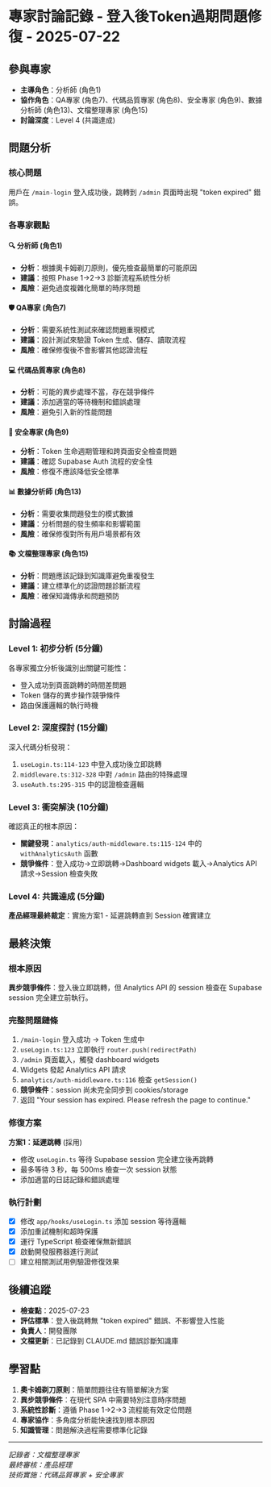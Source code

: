 # 專家討論記錄 - 登入後Token過期問題修復 - 2025-07-22

## 參與專家
- **主導角色**：分析師 (角色1)
- **協作角色**：QA專家 (角色7)、代碼品質專家 (角色8)、安全專家 (角色9)、數據分析師 (角色13)、文檔整理專家 (角色15)
- **討論深度**：Level 4 (共識達成)

## 問題分析
### 核心問題
用戶在 `/main-login` 登入成功後，跳轉到 `/admin` 頁面時出現 "token expired" 錯誤。

### 各專家觀點

#### 🔍 分析師 (角色1)
- **分析**：根據奧卡姆剃刀原則，優先檢查最簡單的可能原因
- **建議**：按照 Phase 1→2→3 診斷流程系統性分析
- **風險**：避免過度複雜化簡單的時序問題

#### 🛡️ QA專家 (角色7)  
- **分析**：需要系統性測試來確認問題重現模式
- **建議**：設計測試來驗證 Token 生成、儲存、讀取流程
- **風險**：確保修復後不會影響其他認證流程

#### 💻 代碼品質專家 (角色8)
- **分析**：可能的異步處理不當，存在競爭條件
- **建議**：添加適當的等待機制和錯誤處理
- **風險**：避免引入新的性能問題

#### 🔐 安全專家 (角色9)
- **分析**：Token 生命週期管理和跨頁面安全檢查問題
- **建議**：確認 Supabase Auth 流程的安全性
- **風險**：修復不應該降低安全標準

#### 📊 數據分析師 (角色13)
- **分析**：需要收集問題發生的模式數據
- **建議**：分析問題的發生頻率和影響範圍
- **風險**：確保修復對所有用戶場景都有效

#### 📚 文檔整理專家 (角色15)
- **分析**：問題應該記錄到知識庫避免重複發生
- **建議**：建立標準化的認證問題診斷流程
- **風險**：確保知識傳承和問題預防

## 討論過程

### Level 1: 初步分析 (5分鐘)
各專家獨立分析後識別出關鍵可能性：
- 登入成功到頁面跳轉的時間差問題
- Token 儲存的異步操作競爭條件
- 路由保護邏輯的執行時機

### Level 2: 深度探討 (15分鐘)
深入代碼分析發現：
1. `useLogin.ts:114-123` 中登入成功後立即跳轉
2. `middleware.ts:312-328` 中對 `/admin` 路由的特殊處理
3. `useAuth.ts:295-315` 中的認證檢查邏輯

### Level 3: 衝突解決 (10分鐘)
確認真正的根本原因：
- **關鍵發現**：`analytics/auth-middleware.ts:115-124` 中的 `withAnalyticsAuth` 函數
- **競爭條件**：登入成功→立即跳轉→Dashboard widgets 載入→Analytics API 請求→Session 檢查失敗

### Level 4: 共識達成 (5分鐘)
**產品經理最終裁定**：實施方案1 - 延遲跳轉直到 Session 確實建立

## 最終決策
### 根本原因
**異步競爭條件**：登入後立即跳轉，但 Analytics API 的 session 檢查在 Supabase session 完全建立前執行。

### 完整問題鏈條
1. `/main-login` 登入成功 → Token 生成中
2. `useLogin.ts:123` 立即執行 `router.push(redirectPath)` 
3. `/admin` 頁面載入，觸發 dashboard widgets
4. Widgets 發起 Analytics API 請求
5. `analytics/auth-middleware.ts:116` 檢查 `getSession()`
6. **競爭條件**：session 尚未完全同步到 cookies/storage
7. 返回 "Your session has expired. Please refresh the page to continue."

### 修復方案
**方案1：延遲跳轉** (採用)
- 修改 `useLogin.ts` 等待 Supabase session 完全建立後再跳轉
- 最多等待 3 秒，每 500ms 檢查一次 session 狀態
- 添加適當的日誌記錄和錯誤處理

### 執行計劃
- [x] 修改 `app/hooks/useLogin.ts` 添加 session 等待邏輯
- [x] 添加重試機制和超時保護 
- [x] 運行 TypeScript 檢查確保無新錯誤
- [x] 啟動開發服務器進行測試
- [ ] 建立相關測試用例驗證修復效果

## 後續追蹤
- **檢查點**：2025-07-23
- **評估標準**：登入後跳轉無 "token expired" 錯誤、不影響登入性能
- **負責人**：開發團隊
- **文檔更新**：已記錄到 CLAUDE.md 錯誤診斷知識庫

## 學習點
1. **奧卡姆剃刀原則**：簡單問題往往有簡單解決方案
2. **異步競爭條件**：在現代 SPA 中需要特別注意時序問題
3. **系統性診斷**：遵循 Phase 1→2→3 流程能有效定位問題
4. **專家協作**：多角度分析能快速找到根本原因
5. **知識管理**：問題解決過程需要標準化記錄

---
*記錄者：文檔整理專家*  
*最終審核：產品經理*  
*技術實施：代碼品質專家 + 安全專家*